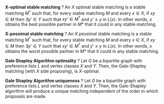 
**X-optimal stable matching**
?
An $X$ optimal stable matching is a stable matching $M^*$ such that, for every stable matching $M$ and every $x \in X$, if $xy \in M$ then $\exists y' \in Y$ such that $xy' \in M^*$ and $y' \geq y$ in $L(x)$.
In other words, $x$ obtains the best possible partner in $M*$ that it could in any stable matching.

**X-pessimal stable matching**
?
An $X$ pessimal stable matching is a stable matching $M^*$ such that, for every stable matching $M$ and every $x \in X$, if $xy \in M$ then $\exists y' \in Y$ such that $xy' \in M^*$ and $y' \leq y$ in $L(x)$.
In other words, $x$ obtains the worst possible partner in $M*$ that it could in any stable matching.

**Gale Shapley Algorithm optimality**
?
Let $G$ be a bipartite graph with preference lists $L$ and vertex classes $X$ and $Y$. Then, the Gale-Shapley matching (with $X$ side proposing), is $X$-optimal.

**Gale Shapley Algorithm uniqueness**
?
Let $G$ be a bipartite graph with preference lists $L$ and vertex classes $X$ and $Y$. Then, the Gale-Shapley algorithm will produce a unique matching independent of the order in which proposals are made.
